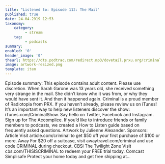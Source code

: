 ```yaml
---
title: "Listened to: Episode 112: The Mail"
published: true
date: 24-04-2019 12:53
taxonomy:
    category:
         - stream
    tag:
         - podcasts
summary:
enabled: '0'
header_image: '0'
theurl: https://dts.podtrac.com/redirect.mp3/dovetail.prxu.org/criminal/e5adab4d-d4c6-4035-8894-c4e0bbed8296/Episode_112_The_Mail_Part_1.mp3
image: artwork-resized.png
template: item
---
```

 
Episode summary: This episode contains adult content. Please use discretion. When Sarah Garone was 13 years old, she received something very strange in the mail. She didn’t know who it was from, or why they would have sent it. And then it happened again. Criminal is a proud member of Radiotopia from PRX. If you haven’t already, please review us on iTunes! It’s an important way to help new listeners discover the show: iTunes.com/CriminalShow. Say hello on Twitter, Facebook and Instagram. Sign up for The Accomplice. If you’d like to introduce friends or family members to podcasts, we created a How to Listen guide based on frequently asked questions. Artwork by Julienne Alexander. Sponsors: Article Visit article.com/criminal to get $50 off your first purchase of $100 or more. Away For $20 off a suitcase, visit awaytravel.com/criminal and use code CRIMINAL during checkout. CBSi The Twilight Zone Visit cbs.com/THISISCRIMINAL to redeem your FREE trial today. Comcast Simplisafe Protect your home today and get free shipping at…
